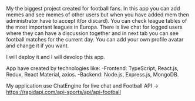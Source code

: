 My the biggest project created for football fans. 
In this app you can add memes and see memes of other users but when you have added mem then administrator have to accept it(or discard). 
You can check league tables of the most important leagues in Europa. 
There is live chat for logged users where they can have a discussion together and in next tab you can see football matches for the current day. 
You can add your own profile avatar and change it if you want.

I will deploy it and I will devolop this app.

App have created by technologies like: -Frontend: TypeScript, React.js, Redux, React Material, axios. -Backend: Node.js, Express.js, MongoDB.

My application use ChatEngine for live chat and Football API -> https://rapidapi.com/api-sports/api/api-football

